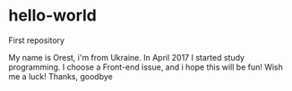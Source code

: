# hello-world
First repository

My name is Orest, i'm from Ukraine.
In April 2017 I started study programming.
I choose a Front-end issue, and i hope this will be fun!
Wish me a luck! Thanks, goodbye
